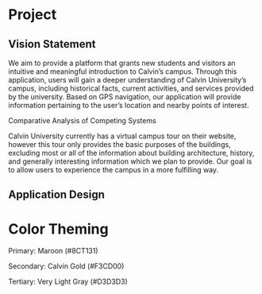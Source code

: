 # Project



## Vision Statement
We aim to provide a platform that grants new students and visitors an intuitive and meaningful introduction to Calvin’s campus. Through this application, users will gain a deeper understanding of Calvin University’s campus, including historical facts, current activities, and services provided by the university. Based on GPS navigation, our application will provide information pertaining to the user’s location and nearby points of interest.

Comparative Analysis of Competing Systems

Calvin University currently has a virtual campus tour on their website, however this tour only provides the basic purposes of the buildings, excluding most or all of the information about building architecture, history, and generally interesting information which we plan to provide. Our goal is to allow users to experience the campus in a more fulfilling way.


## Application Design

# Color Theming

Primary: Maroon (#8CT131)

Secondary: Calvin Gold (#F3CD00)

Tertiary: Very Light Gray (#D3D3D3)

